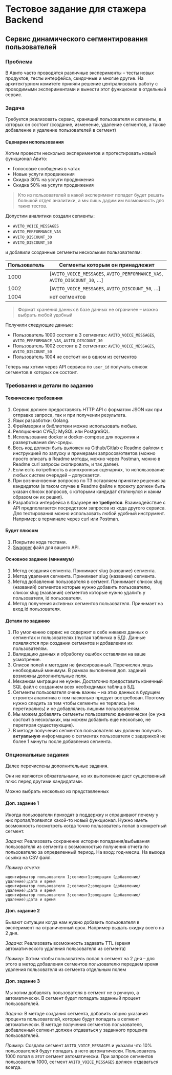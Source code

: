# Тестовое задание для стажера Backend

## Сервис динамического сегментирования пользователей

### Проблема

В Авито часто проводятся различные эксперименты – тесты новых продуктов, тесты интерфейса, скидочные и многие другие.
На архитектурном комитете приняли решение централизовать работу с проводимыми экспериментами и вынести этот функционал в отдельный сервис.

### Задача

Требуется реализовать сервис, хранящий пользователя и сегменты, в которых он состоит (создание, изменение, удаление сегментов, а также добавление и удаление пользователей в сегмент)

#### Сценарии использования

Хотим провести несколько экспериментов и протестировать новый функционал Авито:
* Голосовые сообщения в чатах
* Новые услуги продвижения
* Скидка 30% на услуги продвижения
* Скидка 50% на услуги продвижения

> Кто из пользователей в какой эксперимент попадет будет решать большой отдел аналитики, а мы лишь дадим им возможность для таких тестов.

Допустим аналитики создали сегменты:
* `AVITO_VOICE_MESSAGES`
* `AVITO_PERFORMANCE_VAS`
* `AVITO_DISCOUNT_30`
* `AVITO_DISCOUNT_50`

и добавили созданные сегменты нескольким пользователям:

| Пользователь | Сегменты которым он принадлежит |
| --- | --- |
| 1000 | [`AVITO_VOICE_MESSAGES`, `AVITO_PERFORMANCE_VAS`, `AVITO_DISCOUNT_30`, …] |
| 1002 | [`AVITO_VOICE_MESSAGES`, `AVITO_DISCOUNT_50`, …] |
| 1004 | нет сегментов |

> Формат хранения данных в базе данных не ограничен – можно выбрать любой удобный

Получили следующие данные:

* Пользователь 1000 состоит в 3 сегментах: `AVITO_VOICE_MESSAGES`, `AVITO_PERFORMANCE_VAS`, `AVITO_DISCOUNT_30`
* Пользователь 1002 состоит в 2 сегментах: `AVITO_VOICE_MESSAGES`, `AVITO_DISCOUNT_50`
* Пользователь 1004 не состоит ни в одном из сегментов

Теперь мы хотим через API сервиса по `user_id` получать список сегментов в которых он состоит.

### Требования и детали по заданию

#### Технические требования

1. Сервис должен предоставлять HTTP API с форматом JSON как при отправке запроса, так и при получении результата.
1. Язык разработки: Golang.
1. Фреймворки и библиотеки можно использовать любые.
1. Реляционная СУБД: MySQL или PostgreSQL.
1. Использование docker и docker-compose для поднятия и развертывания dev-среды.
1. Весь код должен быть выложен на Github/Gitlab с Readme файлом с инструкцией по запуску и примерами запросов/ответов (можно просто описать в Readme методы, можно через Postman, можно в Readme curl запросы скопировать, и так далее).
1. Если есть потребность в асинхронных сценариях, то использование любых систем очередей – допускается.
1. При возникновении вопросов по ТЗ оставляем принятие решения за кандидатом (в таком случае в Readme файле к проекту должен быть указан список вопросов, с которыми кандидат столкнулся и каким образом он их решил).
1. Разработка интерфейса в браузере **не требуется**. Взаимодействие с API предполагается посредством запросов из кода другого сервиса. Для тестирования можно использовать любой удобный инструмент. Например: в терминале через curl или Postman.

#### Будет плюсом

1. Покрытие кода тестами.
1. [Swagger](https://swagger.io/solutions/api-design/) файл для вашего API.

#### Основное задание (минимум)

1. Метод создания сегмента. Принимает slug (название) сегмента.
1. Метод удаления сегмента. Принимает slug (название) сегмента.
1. Метод добавления пользователя в сегмент. Принимает список slug (названий) сегментов которые нужно добавить пользователю, список slug (названий) сегментов которые нужно удалить у пользователя, id пользователя.
1. Метод получения активных сегментов пользователя. Принимает на вход id пользователя.

#### Детали по заданию

1. По умолчанию сервис не содержит в себе никаких данных о сегментах и пользователях (пустая табличка в БД). Данные появляются при создании сегментов и добавлении их пользователям.
1. Валидацию данных и обработку ошибок оставляем на ваше усмотрение.
1. Список полей к методам не фиксированный. Перечислен лишь необходимый минимум. В рамках выполнения доп. заданий возможны дополнительные поля.
1. Механизм миграции не нужен. Достаточно предоставить конечный SQL файл с созданием всех необходимых таблиц в БД.
1. Сегменты пользователя очень важны – на этих данных в будущем строится аналитика о том насколько продукт востребован. Поэтому нужно следить за тем чтобы сегменты не терялись (не перетирались) и не добавлялись лишним пользователям.
1. Мы можем добавлять сегменты пользователю динамически (он уже состоит в нескольких, мы можем добавить еще несколько, не перетирая существующие).
1. В методе получения сегментов пользователя мы должны получить **актуальную** информацию о сегментах пользователя с задержкой не более 1 минуты после добавления сегмента.

### Опциональные задания

Далее перечислены дополнительные задания.

Они не являются обязательными, но их выполнение даст существенный плюс перед другими кандидатами.

Можно выбрать несколько из представленных

#### Доп. задание 1

Иногда пользователи приходят в поддержку и спрашивают почему у них пропал/появился какой-то новый функционал. Нужно иметь возможность посмотреть когда точно пользователь попал в конкретный сегмент.

_Задача:_
Реализовать сохранение истории попадания/выбывания пользователя из сегмента с возможностью получения отчета по пользователю за определенный период. На вход: год-месяц. На выходе ссылка на CSV файл.

_Пример отчета:_
```
идентификатор пользователя 1;сегмент1;операция (добавление/удаление);дата и время
идентификатор пользователя 2;сегмент2;операция (добавление/удаление);дата и время
идентификатор пользователя 3;сегмент3;операция (добавление/удаление);дата и время
```

#### Доп. задание 2

Бывают ситуации когда нам нужно добавить пользователя в эксперимент на ограниченный срок. Например выдать скидку всего на 2 дня.

_Задача:_
Реализовать возможность задавать TTL (время автоматического удаления пользователя из сегмента)

_Пример:_
Хотим чтобы пользователь попал в сегмент на 2 дня – для этого в метод добавления сегментов пользователю передаем время удаления пользователя из сегмента отдельным полем

#### Доп. задание 3

Мы хотим добавлять пользователя в сегмент не в ручную, а автоматически. В сегмент будет попадать заданный процент пользователей.

_Задача:_
В методе создания сегмента, добавить опцию указания процента пользователей, которые будут попадать в сегмент автоматически. В методе получения сегментов пользователя, добавленный сегмент должен отдаваться у заданного процента пользователей.

_Пример:_
Создали сегмент `AVITO_VOICE_MESSAGES` и указали что 10% пользователей будут попадать в него автоматически. Пользователь 1000 попал в этот сегмент автоматически. При запросе сегментов пользователя 1000, сегмент `AVITO_VOICE_MESSAGES` должен отдаваться всегда.
